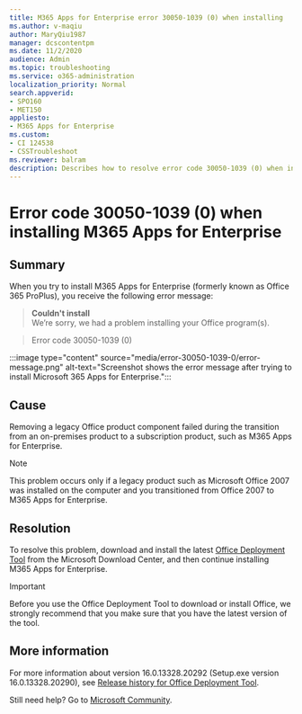 ```yaml
---
title: M365 Apps for Enterprise error 30050-1039 (0) when installing
ms.author: v-maqiu
author: MaryQiu1987
manager: dcscontentpm
ms.date: 11/2/2020
audience: Admin
ms.topic: troubleshooting
ms.service: o365-administration
localization_priority: Normal
search.appverid:
- SPO160
- MET150
appliesto:
- M365 Apps for Enterprise
ms.custom: 
- CI 124538
- CSSTroubleshoot 
ms.reviewer: balram
description: Describes how to resolve error code 30050-1039 (0) when installing M365 Apps for Enterprise.
---
```


# Error code 30050-1039 (0) when installing M365 Apps for Enterprise

## Summary 

When you try to install M365 Apps for Enterprise (formerly known as Office 365 ProPlus), you receive the following error message:

> **Couldn't install**<br />
> We’re sorry, we had a problem installing your Office program(s).

> Error code 30050-1039 (0)

:::image type="content" source="media/error-30050-1039-0/error-message.png" alt-text="Screenshot shows the error message after trying to install Microsoft 365 Apps for Enterprise.":::
 
 
## Cause

Removing a legacy Office product component failed during the transition from an on-premises product to a subscription product, such as M365 Apps for Enterprise.

> [!note]
> This problem occurs only if a legacy product such as Microsoft Office 2007 was installed on the computer and you transitioned from Office 2007 to M365 Apps for Enterprise. 

## Resolution

To resolve this problem, download and install the latest [Office Deployment Tool](https://www.microsoft.com/download/details.aspx?id=49117) from the Microsoft Download Center, and then continue installing M365 Apps for Enterprise.

   > [!important]
   > Before you use the Office Deployment Tool to download or install Office, we strongly recommend that you make sure that you have the latest version of the tool.

## More information

For more information about version 16.0.13328.20292 (Setup.exe version 16.0.13328.20290), see [Release history for Office Deployment Tool](/officeupdates/odt-release-history).


Still need help? Go to [Microsoft Community](https://answers.microsoft.com/).
